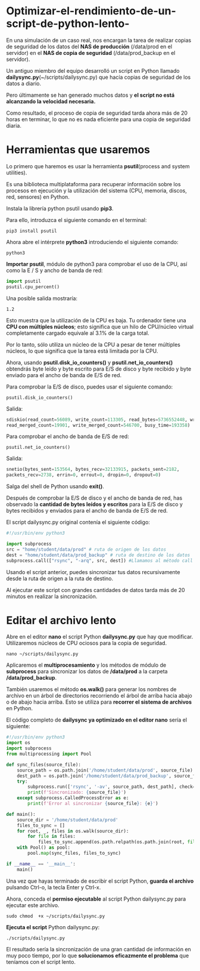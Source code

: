# Optimizar-el-rendimiento-de-un-script-de-python-lento-

 En una simulación de un caso real,  nos encargan la tarea de realizar copias de seguridad de los datos del **NAS de producción** (/data/prod en el servidor) en el **NAS de copia de seguridad** (/data/prod_backup en el servidor). 

 
 Un antiguo miembro del equipo desarrolló un script en Python llamado **dailysync.py**(~/scripts/dailysync.py) que hacía copias de seguridad de los datos a diario. 

 
 Pero últimamente se han generado muchos datos y **el script no está alcanzando la velocidad necesaria.**
 
 
 Como resultado, el proceso de copia de seguridad tarda ahora más de 20 horas en terminar, lo que no es nada 
 eficiente para una copia de seguridad diaria.

 # Herramientas que usaremos 

Lo primero que haremos es usar la herramienta **psutil**(process and system utilities).


Es una biblioteca multiplataforma para recuperar información sobre los procesos en ejecución y la utilización del sistema (CPU, memoria, discos, red, sensores) en Python.

Instala la librería python psutil usando **pip3**.

Para ello, introduzca el siguiente comando en el terminal:

```
pip3 install psutil
```

Ahora abre el intérprete **python3** introduciendo el siguiente comando:
```
python3
```
**Importar psutil**, módulo de python3 para comprobar el uso de la CPU, así como la E / S y ancho de banda de red:
```python 
import psutil
psutil.cpu_percent()
```
Una posible salida mostraría:

```1.2```

Esto muestra que la utilización de la CPU es baja. Tu ordenador tiene una **CPU con múltiples núcleos**; esto significa que un hilo de CPU/núcleo virtual completamente cargado equivale al 3.1% de la carga total. 


Por lo tanto, sólo utiliza un núcleo de la CPU a pesar de tener múltiples núcleos, lo que significa que la tarea está limitada por la CPU.



Ahora, usando **psutil.disk_io_counters()** y **psutil.net_io_counters()** obtendrás byte leído y byte escrito para E/S de disco y byte recibido y byte enviado para el ancho de banda de E/S de red.

Para comprobar la E/S de disco, puedes usar el siguiente comando:
```
psutil.disk_io_counters()
```
Salida:

```python
sdiskio(read_count=56089, write_count=113305, read_bytes=5736552448, write_bytes=3971753984, read_time=287876, write_time=905894, 
read_merged_count=19901, write_merged_count=546700, busy_time=193358)
```

Para comprobar el ancho de banda de E/S de red:
```
psutil.net_io_counters()
```
Salida:
```python
snetio(bytes_sent=153564, bytes_recv=32133915, packets_sent=2182, 
packets_recv=2738, errin=0, errout=0, dropin=0, dropout=0)
```

Salga del shell de Python usando **exit()**.

Después de comprobar la E/S de disco y el ancho de banda de red, has observado la **cantidad de bytes leídos y escritos** para la E/S de disco y bytes recibidos y enviados para el ancho de banda de E/S de red.

El script dailysync.py original contenía el siguiente código:
```python
#!/usr/bin/env python3

import subprocess
src = "home/student/data/prod" # ruta de origen de los datos 
dest = "home/student/data/prod_backup" # ruta de destino de los datos 
subprocess.call(["rsync", "-arq", src, dest]) #Llamamos al método call del módulo subprocess para usar el comando rsync para sincronizar los datos.
```

Usando el script anterior, puedes sincronizar tus datos recursivamente desde la ruta de origen a la ruta de destino.

Al ejecutar este script con grandes cantidades de datos tarda más de 20 minutos en realizar la sincronización.

# Editar el archivo lento 

Abre en el editor **nano** el script Python **dailysync.py** que hay que modificar.
Utilizaremos núcleos de CPU ociosos para la copia de seguridad.
```
nano ~/scripts/dailysync.py
```
Aplicaremos el **multiprocesamiento** y los métodos de módulo de **subprocess** para sincronizar los datos de **/data/prod** a la carpeta **/data/prod_backup**.

También usaremos el método **os.walk()** para generar los nombres de archivo en un árbol de directorios recorriendo el árbol de arriba hacia abajo o de abajo hacia arriba. Esto se utiliza para **recorrer el sistema de archivos** en Python.


El código completo de **dailysync ya optimizado en el editor nano** sería el siguiente:
```python
#!/usr/bin/env python3
import os
import subprocess
from multiprocessing import Pool

def sync_files(source_file):
    source_path = os.path.join('/home/student/data/prod', source_file)
    dest_path = os.path.join('/home/student/data/prod_backup', source_file)
    try:
        subprocess.run(['rsync', '-av', source_path, dest_path], check=True)
        print(f'Sincronizado: {source_file}')
    except subprocess.CalledProcessError as e:
        print(f'Error al sincronizar {source_file}: {e}')

def main():
    source_dir = '/home/student/data/prod'
    files_to_sync = []
    for root, _, files in os.walk(source_dir):
        for file in files:
            files_to_sync.append(os.path.relpath(os.path.join(root, file), source_dir))
    with Pool() as pool:
        pool.map(sync_files, files_to_sync)

if __name__ == '__main__':
    main()
```


Una vez que hayas terminado de escribir el script Python, **guarda el archivo** pulsando Ctrl-o, la tecla Enter y Ctrl-x.

Ahora, conceda el **permiso ejecutable** al script Python dailysync.py para ejecutar este archivo.
```
sudo chmod  +x ~/scripts/dailysync.py
```
**Ejecuta el script** Python dailysync.py:
```
./scripts/dailysync.py
```
El resultado sería la sincronización de una gran cantidad de información en muy poco tiempo, por lo que **solucionamos eficazmente el problema** que teníamos con el script lento.

























